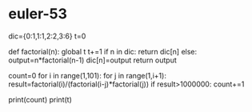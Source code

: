 # euler-53

dic={0:1,1:1,2:2,3:6}
t=0

def factorial(n):
    global t
    t+=1
    if n in dic:
        return dic[n]
    else:
        output=n*factorial(n-1)
        dic[n]=output
        return output

count=0
for i in range(1,101):
    for j in range(1,i+1):
        result=factorial(i)/(factorial(i-j)*factorial(j))
        if result>1000000:
            count+=1

print(count)
print(t)
